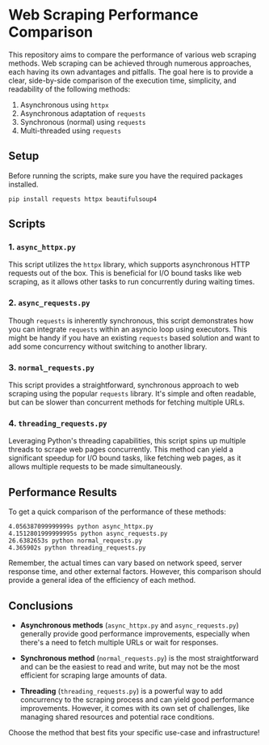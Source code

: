 # Web Scraping Performance Comparison

This repository aims to compare the performance of various web scraping methods. Web scraping can be achieved through numerous approaches, each having its own advantages and pitfalls. The goal here is to provide a clear, side-by-side comparison of the execution time, simplicity, and readability of the following methods:

1. Asynchronous using `httpx`
2. Asynchronous adaptation of `requests`
3. Synchronous (normal) using `requests`
4. Multi-threaded using `requests` 

## Setup

Before running the scripts, make sure you have the required packages installed. 
```
pip install requests httpx beautifulsoup4
```

## Scripts

### 1. `async_httpx.py`

This script utilizes the `httpx` library, which supports asynchronous HTTP requests out of the box. This is beneficial for I/O bound tasks like web scraping, as it allows other tasks to run concurrently during waiting times.

### 2. `async_requests.py`

Though `requests` is inherently synchronous, this script demonstrates how you can integrate `requests` within an asyncio loop using executors. This might be handy if you have an existing `requests` based solution and want to add some concurrency without switching to another library.

### 3. `normal_requests.py`

This script provides a straightforward, synchronous approach to web scraping using the popular `requests` library. It's simple and often readable, but can be slower than concurrent methods for fetching multiple URLs.

### 4. `threading_requests.py`

Leveraging Python's threading capabilities, this script spins up multiple threads to scrape web pages concurrently. This method can yield a significant speedup for I/O bound tasks, like fetching web pages, as it allows multiple requests to be made simultaneously.

## Performance Results

To get a quick comparison of the performance of these methods:
```
4.056387099999999s python async_httpx.py
4.1512801999999995s python async_requests.py
26.6382653s python normal_requests.py
4.365902s python threading_requests.py
```

Remember, the actual times can vary based on network speed, server response time, and other external factors. However, this comparison should provide a general idea of the efficiency of each method.

## Conclusions

- **Asynchronous methods** (`async_httpx.py` and `async_requests.py`) generally provide good performance improvements, especially when there's a need to fetch multiple URLs or wait for responses.
  
- **Synchronous method** (`normal_requests.py`) is the most straightforward and can be the easiest to read and write, but may not be the most efficient for scraping large amounts of data.

- **Threading** (`threading_requests.py`) is a powerful way to add concurrency to the scraping process and can yield good performance improvements. However, it comes with its own set of challenges, like managing shared resources and potential race conditions.

Choose the method that best fits your specific use-case and infrastructure!

